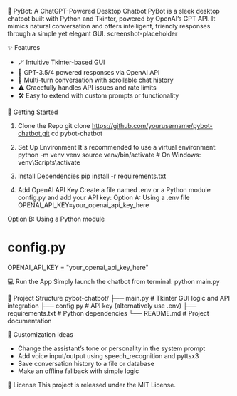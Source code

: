 🧠 PyBot: A ChatGPT-Powered Desktop Chatbot
PyBot is a sleek desktop chatbot built with Python and Tkinter, powered by OpenAI’s GPT API. It mimics natural conversation and offers intelligent, friendly responses through a simple yet elegant GUI.
screenshot-placeholder

✨ Features
- 🪄 Intuitive Tkinter-based GUI
- 🤖 GPT-3.5/4 powered responses via OpenAI API
- 💬 Multi-turn conversation with scrollable chat history
- ⚠️ Gracefully handles API issues and rate limits
- 🛠 Easy to extend with custom prompts or functionality


🚀 Getting Started
1. Clone the Repo
git clone https://github.com/yourusername/pybot-chatbot.git
cd pybot-chatbot


2. Set Up Environment
It's recommended to use a virtual environment:
python -m venv venv
source venv/bin/activate  # On Windows: venv\Scripts\activate


3. Install Dependencies
pip install -r requirements.txt


4. Add OpenAI API Key
Create a file named .env or a Python module config.py and add your API key:
Option A: Using a .env file
OPENAI_API_KEY=your_openai_api_key_here


Option B: Using a Python module
# config.py
OPENAI_API_KEY = "your_openai_api_key_here"



💻 Run the App
Simply launch the chatbot from terminal:
python main.py



📁 Project Structure
pybot-chatbot/
├── main.py             # Tkinter GUI logic and API integration
├── config.py           # API key (alternatively use .env)
├── requirements.txt    # Python dependencies
└── README.md           # Project documentation



🧩 Customization Ideas
- Change the assistant’s tone or personality in the system prompt
- Add voice input/output using speech_recognition and pyttsx3
- Save conversation history to a file or database
- Make an offline fallback with simple logic

📜 License
This project is released under the MIT License.
